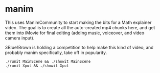 manim
=======

This uses ManimCommunity to start making the bits for a Math explainer video.
The goal is to create all the auto-created mp4 chunks here, and get them into iMovie
for final editing (adding music, voiceover, and video camera input).

3Blue1Brown is holding a competition to help make this kind of video, and probably manim specifically, take off in popularity.

```
./runit MainScene && ./showit MainScene
./runit Xput && ./showit Xput
```
